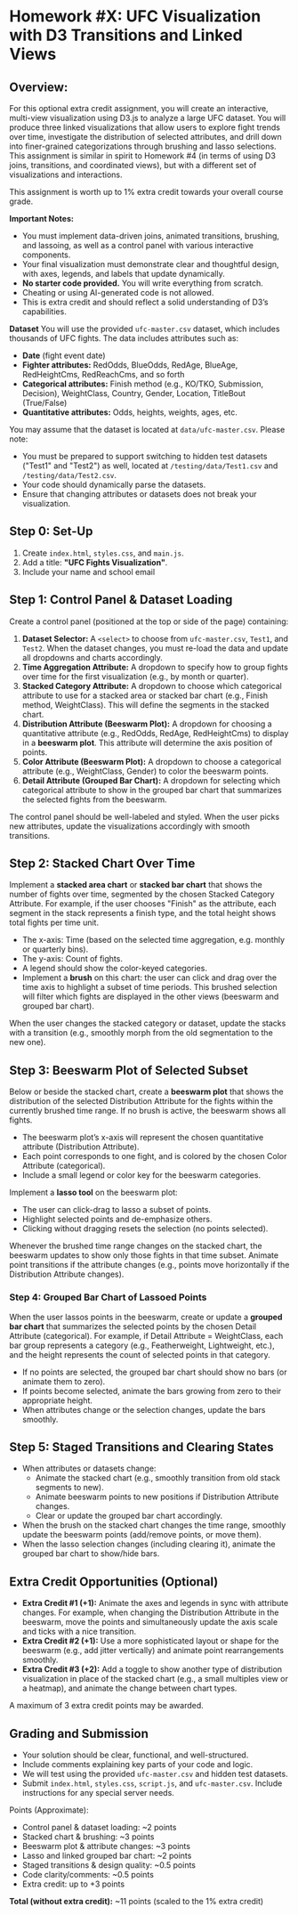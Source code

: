 

# Homework #X: UFC Visualization with D3 Transitions and Linked Views

## **Overview:**  
For this optional extra credit assignment, you will create an interactive, multi-view visualization using D3.js to analyze a large UFC dataset. You will produce three linked visualizations that allow users to explore fight trends over time, investigate the distribution of selected attributes, and drill down into finer-grained categorizations through brushing and lasso selections. This assignment is similar in spirit to Homework #4 (in terms of using D3 joins, transitions, and coordinated views), but with a different set of visualizations and interactions.

This assignment is worth up to 1% extra credit towards your overall course grade.

**Important Notes:**  
- You must implement data-driven joins, animated transitions, brushing, and lassoing, as well as a control panel with various interactive components.  
- Your final visualization must demonstrate clear and thoughtful design, with axes, legends, and labels that update dynamically.  
- **No starter code provided.** You will write everything from scratch.  
- Cheating or using AI-generated code is not allowed.  
- This is extra credit and should reflect a solid understanding of D3’s capabilities.

**Dataset**
You will use the provided `ufc-master.csv` dataset, which includes thousands of UFC fights. The data includes attributes such as:  
- **Date** (fight event date)  
- **Fighter attributes:** RedOdds, BlueOdds, RedAge, BlueAge, RedHeightCms, RedReachCms, and so forth  
- **Categorical attributes:** Finish method (e.g., KO/TKO, Submission, Decision), WeightClass, Country, Gender, Location, TitleBout (True/False)  
- **Quantitative attributes:** Odds, heights, weights, ages, etc.

You may assume that the dataset is located at `data/ufc-master.csv`. Please note:  
- You must be prepared to support switching to hidden test datasets ("Test1" and "Test2") as well, located at `/testing/data/Test1.csv` and `/testing/data/Test2.csv`.  
- Your code should dynamically parse the datasets.  
- Ensure that changing attributes or datasets does not break your visualization.


## Step 0: Set-Up

1. Create `index.html`, `styles.css`, and `main.js`.
2. Add a title: **"UFC Fights Visualization"**.
3. Include your name and school email 

## Step 1: Control Panel & Dataset Loading

Create a control panel (positioned at the top or side of the page) containing:

1. **Dataset Selector:** A `<select>` to choose from `ufc-master.csv`, `Test1`, and `Test2`. When the dataset changes, you must re-load the data and update all dropdowns and charts accordingly.
2. **Time Aggregation Attribute:** A dropdown to specify how to group fights over time for the first visualization (e.g., by month or quarter).  
3. **Stacked Category Attribute:** A dropdown to choose which categorical attribute to use for a stacked area or stacked bar chart (e.g., Finish method, WeightClass). This will define the segments in the stacked chart.
4. **Distribution Attribute (Beeswarm Plot):** A dropdown for choosing a quantitative attribute (e.g., RedOdds, RedAge, RedHeightCms) to display in a **beeswarm plot**. This attribute will determine the axis position of points.
5. **Color Attribute (Beeswarm Plot):** A dropdown to choose a categorical attribute (e.g., WeightClass, Gender) to color the beeswarm points.
6. **Detail Attribute (Grouped Bar Chart):** A dropdown for selecting which categorical attribute to show in the grouped bar chart that summarizes the selected fights from the beeswarm.

The control panel should be well-labeled and styled. When the user picks new attributes, update the visualizations accordingly with smooth transitions.

## Step 2: Stacked Chart Over Time

Implement a **stacked area chart** or **stacked bar chart** that shows the number of fights over time, segmented by the chosen Stacked Category Attribute. For example, if the user chooses "Finish" as the attribute, each segment in the stack represents a finish type, and the total height shows total fights per time unit.

- The x-axis: Time (based on the selected time aggregation, e.g. monthly or quarterly bins).
- The y-axis: Count of fights.
- A legend should show the color-keyed categories.
- Implement a **brush** on this chart: the user can click and drag over the time axis to highlight a subset of time periods. This brushed selection will filter which fights are displayed in the other views (beeswarm and grouped bar chart).

When the user changes the stacked category or dataset, update the stacks with a transition (e.g., smoothly morph from the old segmentation to the new one).

## Step 3: Beeswarm Plot of Selected Subset

Below or beside the stacked chart, create a **beeswarm plot** that shows the distribution of the selected Distribution Attribute for the fights within the currently brushed time range. If no brush is active, the beeswarm shows all fights.

- The beeswarm plot’s x-axis will represent the chosen quantitative attribute (Distribution Attribute).
- Each point corresponds to one fight, and is colored by the chosen Color Attribute (categorical).
- Include a small legend or color key for the beeswarm categories.

Implement a **lasso tool** on the beeswarm plot:

- The user can click-drag to lasso a subset of points.
- Highlight selected points and de-emphasize others.
- Clicking without dragging resets the selection (no points selected).

Whenever the brushed time range changes on the stacked chart, the beeswarm updates to show only those fights in that time subset. Animate point transitions if the attribute changes (e.g., points move horizontally if the Distribution Attribute changes).

### Step 4: Grouped Bar Chart of Lassoed Points

When the user lassos points in the beeswarm, create or update a **grouped bar chart** that summarizes the selected points by the chosen Detail Attribute (categorical). For example, if Detail Attribute = WeightClass, each bar group represents a category (e.g., Featherweight, Lightweight, etc.), and the height represents the count of selected points in that category.

- If no points are selected, the grouped bar chart should show no bars (or animate them to zero).
- If points become selected, animate the bars growing from zero to their appropriate height.
- When attributes change or the selection changes, update the bars smoothly.

## Step 5: Staged Transitions and Clearing States

- When attributes or datasets change:
  - Animate the stacked chart (e.g., smoothly transition from old stack segments to new).
  - Animate beeswarm points to new positions if Distribution Attribute changes.
  - Clear or update the grouped bar chart accordingly.
- When the brush on the stacked chart changes the time range, smoothly update the beeswarm points (add/remove points, or move them).
- When the lasso selection changes (including clearing it), animate the grouped bar chart to show/hide bars.

## Extra Credit Opportunities (Optional)

- **Extra Credit #1 (+1):** Animate the axes and legends in sync with attribute changes. For example, when changing the Distribution Attribute in the beeswarm, move the points and simultaneously update the axis scale and ticks with a nice transition.
- **Extra Credit #2 (+1):** Use a more sophisticated layout or shape for the beeswarm (e.g., add jitter vertically) and animate point rearrangements smoothly.
- **Extra Credit #3 (+2):** Add a toggle to show another type of distribution visualization in place of the stacked chart (e.g., a small multiples view or a heatmap), and animate the change between chart types.

A maximum of 3 extra credit points may be awarded.

## Grading and Submission

- Your solution should be clear, functional, and well-structured.
- Include comments explaining key parts of your code and logic.
- We will test using the provided `ufc-master.csv` and hidden test datasets.
- Submit `index.html`, `styles.css`, `script.js`, and `ufc-master.csv`. Include instructions for any special server needs.

Points (Approximate):  
- Control panel & dataset loading: ~2 points  
- Stacked chart & brushing: ~3 points  
- Beeswarm plot & attribute changes: ~3 points  
- Lasso and linked grouped bar chart: ~2 points  
- Staged transitions & design quality: ~0.5 points  
- Code clarity/comments: ~0.5 points  
- Extra credit: up to +3 points

**Total (without extra credit):** ~11 points (scaled to the 1% extra credit)
